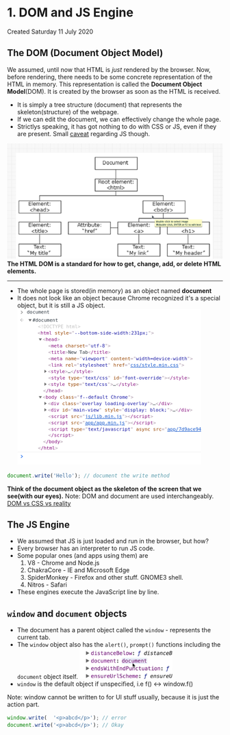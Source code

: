 # 1. DOM and JS Engine
Created Saturday 11 July 2020

## The DOM (Document Object Model)
We assumed, until now that HTML is _just_ rendered by the browser. Now, before rendering, there needs to be some concrete representation of the HTML in memory. This representation is called the **Document Object Model**(DOM). It is created by the browser as soon as the HTML is received.

- It is simply a tree structure (document) that represents the skeleton(structure) of the webpage.
- If we can edit the document, we can effectively change the whole page.
- Strictlys speaking, it has got nothing to do with CSS or JS, even if they are present. Small [caveat](https://bitsofco.de/what-exactly-is-the-dom/) regarding JS though.

![](../../../assets/1_DOM_and_JS_Engine-image-1-a09ebfc7.png)
**The HTML DOM is a standard for how to get, change, add, or delete HTML elements.**

---

- The whole page is stored(in memory) as an object named **document**
- It does not look like an object because Chrome recognized it's a special object, but it is still a JS object.
	![](../../../assets/1_DOM_and_JS_Engine-image-2-a09ebfc7.png)

```js
document.write('Hello'); // document the write method
```

**Think of the **document** object as the skeleton of the screen that we see(with our eyes).**
Note: DOM and document are used interchangeably.
[DOM vs CSS vs reality](https://bitsofco.de/what-exactly-is-the-dom/#:~:text=This%20is%20because%20the%20DOM,styles%20applied%20to%20the%20element.)


## The JS Engine
- We assumed that JS is just loaded and run in the browser, but how?
- Every browser has an interpreter to run JS code.
- Some popular ones (and apps using them) are
  1.  V8 - Chrome and Node.js
  2.  ChakraCore - IE and Microsoft Edge
  3.  SpiderMonkey - Firefox and other stuff. GNOME3 shell.
  4.  Nitros - Safari
- These engines execute the JavaScript line by line.

## `window` and `document` objects
- The document has a parent object called the `window` - represents the current tab.
- The `window` object also has the `alert()`, `prompt()` functions including the `document` object itself.
	![](../../../assets/1_DOM_and_JS_Engine-image-3-a09ebfc7.png)
- `window` is the default object if unspecified, i.e f() ↔ window.f()

Note: window cannot be written to for UI stuff usually, because it is just the action part.
```js
window.write(  '<p>abcd</p>'); // error
document.write('<p>abcd</p>'); // Okay
```